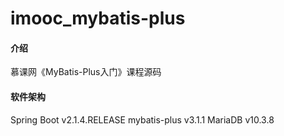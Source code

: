 # imooc_mybatis-plus

#### 介绍
慕课网《MyBatis-Plus入门》课程源码

#### 软件架构
Spring Boot  v2.1.4.RELEASE
mybatis-plus v3.1.1
MariaDB      v10.3.8